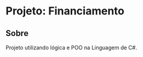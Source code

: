 <h1>Projeto: Financiamento</h1>

<h2>Sobre</h2> 
<p>Projeto utilizando lógica e POO na Linguagem de C#.</p>
